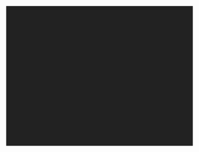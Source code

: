 <!DOCTYPE html>
<html lang="en">
<head>
  <meta charset="UTF-8">
  <title>Tower Platformer</title>
  <style>
    canvas {
      background: #222;
      display: block;
      margin: 0 auto;
    }
  </style>
</head>
<body>
  <canvas id="gameCanvas" width="800" height="600"></canvas>
  
  <!-- Import Player logic -->
  <script type="module">
    import { Player } from './Player.js';

    const canvas = document.getElementById('gameCanvas');
    const ctx = canvas.getContext('2d');

    // Simple level floor
    const floorY = 550;

    // Create player
    const player = new Player(100, floorY - 50);

    // Input handling
    const keys = {};
    window.addEventListener('keydown', e => keys[e.code] = true);
    window.addEventListener('keyup', e => keys[e.code] = false);

    function gameLoop() {
      ctx.clearRect(0, 0, canvas.width, canvas.height);

      // Update player
      player.update(keys, floorY);

      // Draw floor
      ctx.fillStyle = '#444';
      ctx.fillRect(0, floorY, canvas.width, canvas.height - floorY);

      // Draw player
      player.draw(ctx);

      requestAnimationFrame(gameLoop);
    }

    gameLoop();
  </script>
</body>
</html>


























<script>
class Player {
  constructor(x, y) {
    this.x = x;
    this.y = y;
    this.width = 40;
    this.height = 50;
    this.color = 'tomato';

    this.velX = 0;
    this.velY = 0;
    this.speed = 4;
    this.jumpStrength = 12;
    this.gravity = 0.6;
    this.grounded = false;
  }

  update(keys, floorY) {
    if (keys['ArrowLeft']) this.velX = -this.speed;
    else if (keys['ArrowRight']) this.velX = this.speed;
    else this.velX = 0;

    if (keys['Space'] && this.grounded) {
      this.velY = -this.jumpStrength;
      this.grounded = false;
    }

    this.velY += this.gravity;

    this.x += this.velX;
    this.y += this.velY;

    if (this.y + this.height >= floorY) {
      this.y = floorY - this.height;
      this.velY = 0;
      this.grounded = true;
    }
  }

  draw(ctx) {
    ctx.fillStyle = this.color;
    ctx.fillRect(this.x, this.y, this.width, this.height);
  }
}
</script>

